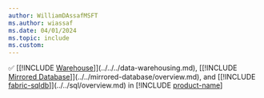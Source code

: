 ```yaml
---
author: WilliamDAssafMSFT
ms.author: wiassaf
ms.date: 04/01/2024
ms.topic: include
ms.custom:
---
```

&#x2705; [[!INCLUDE [Warehouse](../../../data-warehouse/includes/fabric-dw.md)]](../../../data-warehousing.md), [[!INCLUDE [Mirrored Database](../../includes/fabric-mirroreddb.md)]](../../mirrored-database/overview.md), and [[!INCLUDE [fabric-sqldb](../../includes/fabric-sqldb.md)]](../../sql/overview.md) in [!INCLUDE [product-name](../../../includes/product-name.md)]
